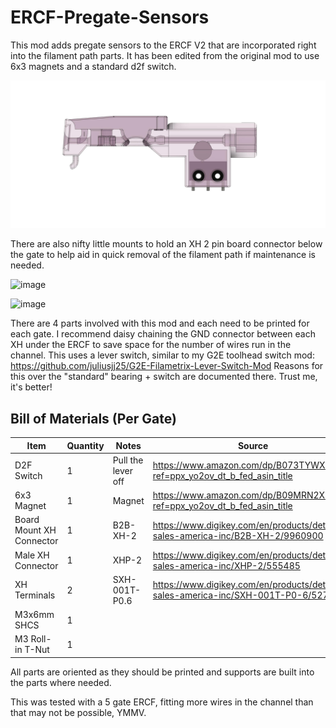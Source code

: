# ERCF-Pregate-Sensors

This mod adds pregate sensors to the ERCF V2 that are incorporated right into the filament path parts. It has been edited from the original mod to use 6x3 magnets and a standard d2f switch. 

![image](https://github.com/kcdobe/ERCF-Pregate-Sensors-6x3-Magnet/blob/main/Filament_Path_Sensored_6x3_Mag%20v1.jpg)

There are also nifty little mounts to hold an XH 2 pin board connector below the gate to help aid in quick removal of the filament path if maintenance is needed. 

![image](https://github.com/juliusjj25/ERCF-Pregate-Sensors/assets/118471600/0ae9d9a2-1584-46cb-bfb0-7e9efcfab5b4)

![image](https://github.com/juliusjj25/ERCF-Pregate-Sensors/assets/118471600/a5977b3d-ab2e-4c6b-9ccd-1bd33e6e6ea4)

There are 4 parts involved with this mod and each need to be printed for each gate. I recommend daisy chaining the GND connector between each XH under the ERCF to save space for the number of wires run in the channel. This uses a lever switch, similar to my G2E toolhead switch mod: https://github.com/juliusjj25/G2E-Filametrix-Lever-Switch-Mod Reasons for this over the "standard" bearing + switch are documented there. Trust me, it's better!

## Bill of Materials (Per Gate)
| Item                      | Quantity | Notes            | Source                                                                                      |
| ------------------------- | -------- | ---------------- | ------------------------------------------------------------------------------------------- |
| D2F Switch                | 1        | Pull the lever off| https://www.amazon.com/dp/B073TYWX86?ref=ppx_yo2ov_dt_b_fed_asin_title                      |
| 6x3 Magnet                | 1        | Magnet           | https://www.amazon.com/dp/B09MRN2X7L?ref=ppx_yo2ov_dt_b_fed_asin_title                      |
| Board Mount XH Connector  | 1        | B2B-XH-2         | https://www.digikey.com/en/products/detail/jst-sales-america-inc/B2B-XH-2/9960900           |
| Male XH Connector         | 1        | XHP-2            | https://www.digikey.com/en/products/detail/jst-sales-america-inc/XHP-2/555485               |
| XH Terminals              | 2        | SXH-001T-P0.6    | https://www.digikey.com/en/products/detail/jst-sales-america-inc/SXH-001T-P0-6/527371       |
| M3x6mm SHCS               | 1        |                  |                                                                                             |
| M3 Roll-in T-Nut          | 1        |                  |                                                                                             |

All parts are oriented as they should be printed and supports are built into the parts where needed. 

This was tested with a 5 gate ERCF, fitting more wires in the channel than that may not be possible, YMMV.

